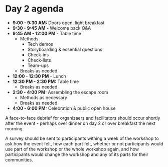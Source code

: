 # Day 2 agenda

- **9:00 - 9:30 AM:** Doors open, light breakfast
- **9:30 - 9:45 AM** - Welcome back Q&A
- **9:45 AM - 12:00 PM** - Table time
  - Methods
      - Tech demos
      - Storyboarding & essential questions
      - Check-ins
      - Check-lists
      - Team-ups
  - Breaks as needed
- **12:00 - 12:30 PM** - Lunch
- **12:30 PM - 2:30 PM:** Table time
  - Breaks as needed
- **2:30 - 4:00 PM:** Assembling the escape room
  - Methods as necessary
  - Breaks as needed
- **4:00 - 6:00 PM:** Celebration & public open house

A face-to-face debrief for organizaers and facilitators should occur shortly after the event - perhaps over dinner on day 2 or over breakfast the next morning.

A survey should be sent to participants withing a week of the workshop to ask how the event felt, how each part felt, whether or not participants would use part of the workshop or the whole workshop again, and how participants would change the workshop and any of its parts for their communities.